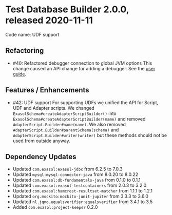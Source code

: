 # Test Database Builder 2.0.0, released 2020-11-11

Code name: UDF support

## Refactoring

* #40: Refactored debugger connection to global JVM options
   This change caused an API change for adding a debugger. 
   See the [user guide](../user_guide/user_guide.md).
   
 ## Features / Enhancements
  
* #42: UDF support
    For supporting UDFs we unified the API for Script, UDF and Adapter scripts.
    We changed `ExasolSchema#createAdapterScriptBuilder()` into `ExasolSchema#createAdapterScriptBuilder(name)`
    and removed `AdapterScript.Builder#name(name)`.
    We also removed `AdapterScript.Builder#parentSchema(schema)` and `AdapterScript.Builder#writer(writer)` but these methods should not be used from outside anyway.  
    
## Dependency Updates

* Updated `com.exasol:exasol-jdbc` from 6.2.5 to 7.0.3
* Updated `mysql:mysql-connector-java` from 8.0.20 to 8.0.22
* Updated `com.exasol:db-fundamentals-java` from 0.1.0 to 0.1.1
* Updated `com.exasol:exasol-testcontainers` from 2.0.3 to 3.2.0
* Updated `com.exasol:hamcrest-resultset-matcher` from 1.1.1 to 1.2.1
* Updated `org.mockito:mockito-junit-jupiter` from 3.3.3 to 3.6.0
* Updated `nl.jqno.equalsverifier:equalsverifier` from 3.4.1 to 3.5
* Added `com.exasol:project-keeper` 0.2.0
